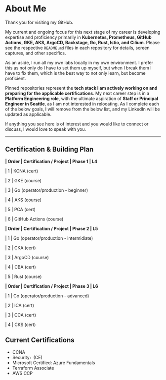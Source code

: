 # About Me

Thank you for visiting my GitHub.  

My current and ongoing focus for this next stage of my career is developing expertise and proficiency primarily in **Kubernetes, Prometheus, GitHub Actions, GKE, AKS, ArgoCD, Backstage, Go, Rust, Istio, and Cilium**. Please see the respective `README.md` files in each repository for details, screen captures, and other specifics.

As an aside, I run all my own labs locally in my own environment. I prefer this as not only do I have to set them up myself, but when I break them I have to fix them, which is the best way to not only learn, but become proficient.

Pinned repositories represent the **tech stack I am actively working on and preparing for the applicable certifications**. My next career step is in a **Platform Engineering role**, with the ultimate aspiration of **Staff or Principal Engineer in Seattle**, as I am not interested in relocating. As I complete each of the below goals, I will remove from the below list, and my LinkedIn will be updated as applicable.

If anything you see here is of interest and you would like to connect or discuss, I would love to speak with you.

---

## Certification & Building Plan

**| Order | Certification / Project | Phase 1 | L4**

| 1     | KCNA (cert) 

| 2     | GKE (course) 

| 3     | Go (operator/production - beginner) 

| 4     | AKS (course)

| 5     | PCA (cert)

| 6     | GitHub Actions (course)

**| Order | Certification / Project | Phase 2 | L5**

| 1     | Go (operator/production - intermidiate) 

| 2     | CKA (cert) 

| 3     | ArgoCD (course)

| 4     | CBA (cert)

| 5     | Rust (course)

**| Order | Certification / Project | Phase 3 | L6**

| 1     | Go (operator/production - advanced) 

| 2     | ICA (cert)

| 3     | CCA (cert)

| 4     | CKS (cert)

## Current Certifications

- CCNA  
- Security+ (CE)  
- Microsoft Certified: Azure Fundamentals  
- Terraform Associate  
- AWS CCP  
